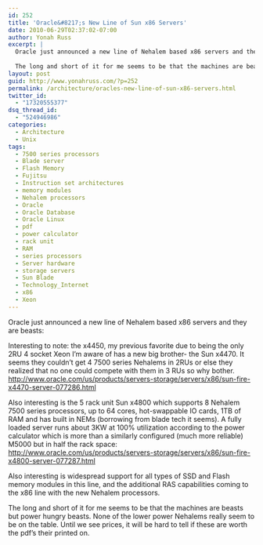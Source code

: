 ```yaml
---
id: 252
title: 'Oracle&#8217;s New Line of Sun x86 Servers'
date: 2010-06-29T02:37:02-07:00
author: Yonah Russ
excerpt: |
  Oracle just announced a new line of Nehalem based x86 servers and they are beasts:
  
  The long and short of it for me seems to be that the machines are beasts but power hungry beasts. None of the lower power Nehalems really seem to be on the table. Until we see prices, it will be hard to tell if these are worth the pdf's their printed on.
layout: post
guid: http://www.yonahruss.com/?p=252
permalink: /architecture/oracles-new-line-of-sun-x86-servers.html
twitter_id:
  - "17320555377"
dsq_thread_id:
  - "524946986"
categories:
  - Architecture
  - Unix
tags:
  - 7500 series processors
  - Blade server
  - Flash Memory
  - Fujitsu
  - Instruction set architectures
  - memory modules
  - Nehalem processors
  - Oracle
  - Oracle Database
  - Oracle Linux
  - pdf
  - power calculator
  - rack unit
  - RAM
  - series processors
  - Server hardware
  - storage servers
  - Sun Blade
  - Technology_Internet
  - x86
  - Xeon
---
```

Oracle just announced a new line of Nehalem based x86 servers and they are beasts:

Interesting to note: the x4450, my previous favorite due to being the only 2RU 4 socket Xeon I&#8217;m aware of has a new big brother- the Sun x4470. It seems they couldn&#8217;t get 4 7500 series Nehalems in 2RUs or else they realized that no one could compete with them in 3 RUs so why bother.  
<a href="http://www.oracle.com/us/products/servers-storage/servers/x86/sun-fire-x4470-server-077286.html" rel="nofollow">http://www.oracle.com/us/products/servers-storage/servers/x86/sun-fire-x4470-server-077286.html</a>

Also interesting is the 5 rack unit Sun x4800 which supports 8 Nehalem 7500 series processors, up to 64 cores, hot-swappable IO cards, 1TB of RAM and has built in NEMs (borrowing from blade tech it seems). A fully loaded server runs about 3KW at 100% utilization according to the power calculator which is more than a similarly configured (much more reliable) M5000 but in half the rack space:  
<a href=" http://www.oracle.com/us/products/servers-storage/servers/x86/sun-fire-x4800-server-077287.html" rel="nofollow">http://www.oracle.com/us/products/servers-storage/servers/x86/sun-fire-x4800-server-077287.html</a>

Also interesting is widespread support for all types of SSD and Flash memory modules in this line, and the additional RAS capabilities coming to the x86 line with the new Nehalem processors.

The long and short of it for me seems to be that the machines are beasts but power hungry beasts. None of the lower power Nehalems really seem to be on the table. Until we see prices, it will be hard to tell if these are worth the pdf&#8217;s their printed on.